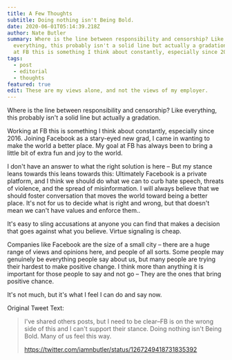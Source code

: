 ```yaml
---
title: A Few Thoughts
subtitle: Doing nothing isn't Being Bold.
date: 2020-06-01T05:14:39.218Z
author: Nate Butler
summary: Where is the line between responsibility and censorship? Like
  everything, this probably isn't a solid line but actually a gradation. Working
  at FB this is something I think about constantly, especially since 2016...
tags:
  - post
  - editorial
  - thoughts
featured: true
edit: These are my views alone, and not the views of my employer.
---
```


Where is the line between responsibility and censorship? Like everything, this probably isn't a solid line but actually a gradation.

Working at FB this is something I think about constantly, especially since 2016. Joining Facebook as a stary-eyed new grad, I came in wanting to make the world a better place. My goal at FB has always been to bring a little bit of extra fun and joy to the world.

I don't have an answer to what the right solution is here – But my stance leans towards this leans towards this: Ultimately Facebook is a private platform, and I think we should do what we can to curb hate speech, threats of violence, and the spread of misinformation. I will always believe that we should foster conversation that moves the world toward being a better place. It's not for us to decide what is right and wrong, but that doesn't mean we can't have values and enforce them..

It's easy to sling accusations at anyone you can find that makes a decision that goes against what you believe. Virtue signaling is cheap.

Companies like Facebook are the size of a small city – there are a huge range of views and opinions here, and people of all sorts. Some people may genuinely be everything people say about us, but many people are trying their hardest to make positive change. I think more than anything it is important for those people to say and not go – They are the ones that bring positive chance.

It's not much, but it's what I feel I can do and say now.

Original Tweet Text:

> I've shared others posts, but I need to be clear–FB is on the wrong side of this and I can't support their stance. Doing nothing isn't Being Bold. Many of us feel this way.
>
> https://twitter.com/iamnbutler/status/1267249418731835392
